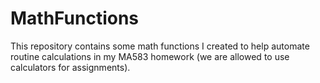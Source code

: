 # MathFunctions

This repository contains some math functions I created to help automate routine
calculations in my MA583 homework (we are allowed to use calculators for
assignments).
